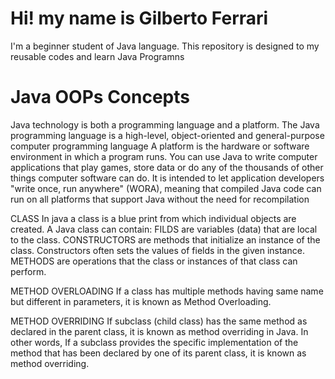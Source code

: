 # Hi! my name is Gilberto Ferrari
I'm a beginner student of Java language.
This repository is designed to my reusable codes and learn Java Programns

# Java OOPs Concepts
   Java technology is both a programming language and a platform.
   The Java programming language is a high-level, object-oriented and general-purpose computer programming language
   A platform is the hardware or software environment in which a program runs.
   You can use Java to write computer applications that play games, store data or do any of the thousands of other things computer software can do.
   It is intended to let application developers "write once, run anywhere" (WORA), meaning that compiled Java code can run on all platforms that support Java without the need for recompilation

CLASS
	In java a class is a blue print from which individual objects are created.
A Java class can contain:
FILDS are variables (data) that are local to the class.
CONSTRUCTORS are methods that initialize an instance of the class. Constructors often sets the values of fields in the given instance.
METHODS are operations that the class or instances of that class can perform.

METHOD OVERLOADING
If a class has multiple methods having same name but different in parameters, it is known as Method Overloading.

METHOD OVERRIDING
If subclass (child class) has the same method as declared in the parent class, it is known as method overriding in Java.
In other words, If a subclass provides the specific implementation of the method that has been declared by one of its parent class, it is known as method overriding.